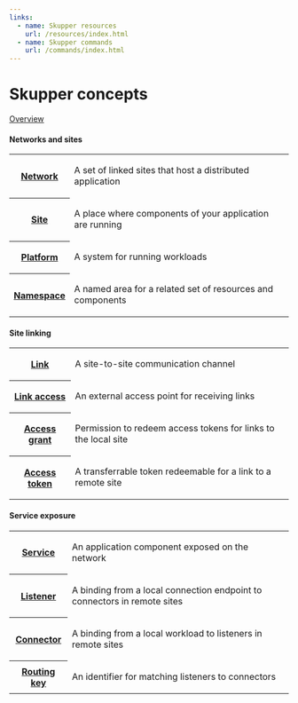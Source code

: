 ```yaml
---
links:
  - name: Skupper resources
    url: /resources/index.html
  - name: Skupper commands
    url: /commands/index.html
---
```


# Skupper concepts

[Overview](overview.html)

#### Networks and sites

<table class="objects">
<tr><th><a href="{{site_prefix}}/concepts/network.html">Network</a></th><td><p>A set of linked sites that host a distributed application</p>
</td></tr>
<tr><th><a href="{{site_prefix}}/concepts/site.html">Site</a></th><td><p>A place where components of your application are running</p>
</td></tr>
<tr><th><a href="{{site_prefix}}/concepts/platform.html">Platform</a></th><td><p>A system for running workloads</p>
</td></tr>
<tr><th><a href="{{site_prefix}}/concepts/namespace.html">Namespace</a></th><td><p>A named area for a related set of resources and components</p>
</td></tr>
</table>

#### Site linking

<table class="objects">
<tr><th><a href="{{site_prefix}}/concepts/link.html">Link</a></th><td><p>A site-to-site communication channel</p>
</td></tr>
<tr><th><a href="{{site_prefix}}/concepts/link-access.html">Link access</a></th><td><p>An external access point for receiving links</p>
</td></tr>
<tr><th><a href="{{site_prefix}}/concepts/access-grant.html">Access grant</a></th><td><p>Permission to redeem access tokens for links to the local site</p>
</td></tr>
<tr><th><a href="{{site_prefix}}/concepts/access-token.html">Access token</a></th><td><p>A transferrable token redeemable for a link to a remote site</p>
</td></tr>
</table>

#### Service exposure

<table class="objects">
<tr><th><a href="{{site_prefix}}/concepts/service.html">Service</a></th><td><p>An application component exposed on the network</p>
</td></tr>
<tr><th><a href="{{site_prefix}}/concepts/listener.html">Listener</a></th><td><p>A binding from a local connection endpoint to connectors in remote sites</p>
</td></tr>
<tr><th><a href="{{site_prefix}}/concepts/connector.html">Connector</a></th><td><p>A binding from a local workload to listeners in remote sites</p>
</td></tr>
<tr><th><a href="{{site_prefix}}/concepts/routing-key.html">Routing key</a></th><td><p>An identifier for matching listeners to connectors</p>
</td></tr>
</table>
